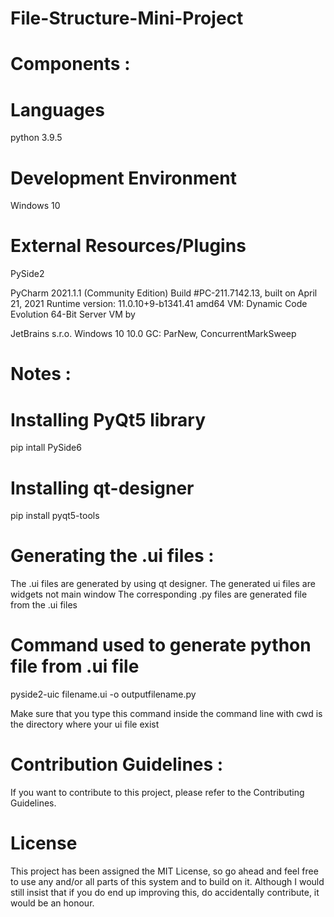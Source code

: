  # File-Structure-Mini-Project

# Components :
# Languages 
python 3.9.5
# Development Environment 
Windows 10
# External Resources/Plugins 
PySide2

PyCharm 2021.1.1 (Community Edition) Build #PC-211.7142.13, built on April 21, 2021 Runtime version: 11.0.10+9-b1341.41 amd64 VM: Dynamic Code Evolution 64-Bit Server VM by 

JetBrains s.r.o. Windows 10 10.0 GC: ParNew, ConcurrentMarkSweep 



# Notes :

# Installing PyQt5 library 
pip intall PySide6

# Installing qt-designer 
pip install pyqt5-tools

# Generating the .ui files :

The .ui files are generated by using qt designer. The generated ui files are widgets not main window The corresponding .py files are generated file from the .ui files

# Command used to generate python file from .ui file

pyside2-uic filename.ui -o outputfilename.py

Make sure that you type this command inside the command line with cwd is the directory where your ui file exist

# Contribution Guidelines :


If you want to contribute to this project, please refer to the Contributing Guidelines.

# License


This project has been assigned the MIT License, so go ahead and feel free to use any and/or all parts of this system and to build on it. Although I would still insist that if you do end up improving this, do accidentally contribute, it would be an honour.
